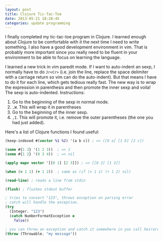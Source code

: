 ```yaml
---
layout: post
title: Clojure Tic-Tac-Toe
date: 2013-05-21 18:28:45
categories: update programming
---
```

I finally completed my tic-tac-toe program in Clojure.  I learned enough about
Clojure to be comfortable with it the next time I need to write something.  I
also have a good development environment in vim.  That is probably more
important since you really need to be fluent in your environment to be able to
focus on learning the language.

I learned a new trick in vim paredit mode.  If I want to auto-indent an sexp, I
normally have to do `Jr<Cr>` (i.e. join the line, replace the space delimiter
with a carriage return so vim can do the auto-indent).  But that means I have
to do it for each line, which gets tedious really fast.  The new way is to wrap
the expression in parenthesis and then promote the inner sexp and voila!  The
sexp is auto-indented.  Instructions:

1. Go to the beginning of the sexp in normal mode.
2. `,W`.  This will wrap it in parentheses
3. Go to the beginning of the inner sexp.
4. `,I`.  This will promote it, i.e. remove the outer parentheses (the one you
   had just added).

Here's a list of Clojure functions I found useful:

```clj
(keep-indexed #(vector %1 %2) '(a b c)) ; => ([0 a] [1 b] [2 c])

(some #{1 2} '(1 2 3))  ; => 1
(some #{1 2} '(0 3 4))  ; => nil

(apply mapv vector '[[0 1] [2 3]]) ; => [[0 2] [1 3]]

(when (= 1 1) (+ 1 2))  ; same as (if (= 1 1) (+ 1 2) nil)

(read-line) ; reads a line from stdin

(flush) ; flushes stdout buffer

; tries to convert "123", throws exception on parsing error
; catch will handle the exception.
(try
  (Integer. "123")
  (catch NumberFormatException e
    false))

; you can throw an exception and catch it somewhere in you call heirarchy
(throw (Throwable. "my message"))
```

